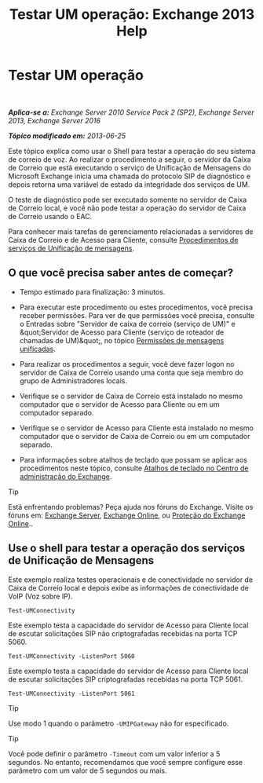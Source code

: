 ﻿---
title: 'Testar UM operação: Exchange 2013 Help'
TOCTitle: Testar UM operação
ms:assetid: 06c9ab4e-8272-47b1-a217-e366f7e9dbaa
ms:mtpsurl: https://technet.microsoft.com/pt-br/library/Aa995957(v=EXCHG.150)
ms:contentKeyID: 56270503
ms.date: 05/22/2018
mtps_version: v=EXCHG.150
ms.translationtype: MT
---

# Testar UM operação

 

_**Aplica-se a:** Exchange Server 2010 Service Pack 2 (SP2), Exchange Server 2013, Exchange Server 2016_

_**Tópico modificado em:** 2013-06-25_

Este tópico explica como usar o Shell para testar a operação do seu sistema de correio de voz. Ao realizar o procedimento a seguir, o servidor da Caixa de Correio que está executando o serviço de Unificação de Mensagens do Microsoft Exchange inicia uma chamada do protocolo SIP de diagnóstico e depois retorna uma variável de estado da integridade dos serviços de UM.

O teste de diagnóstico pode ser executado somente no servidor de Caixa de Correio local, e você não pode testar a operação do servidor de Caixa de Correio usando o EAC.

Para conhecer mais tarefas de gerenciamento relacionadas a servidores de Caixa de Correio e de Acesso para Cliente, consulte [Procedimentos de serviços de Unificação de mensagens](um-services-procedures-exchange-2013-help.md).

## O que você precisa saber antes de começar?

  - Tempo estimado para finalização: 3 minutos.

  - Para executar este procedimento ou estes procedimentos, você precisa receber permissões. Para ver de que permissões você precisa, consulte o Entradas sobre "Servidor de caixa de correio (serviço de UM)" e \&quot;Servidor de Acesso para Cliente (serviço de roteador de chamadas de UM)\&quot;, no tópico [Permissões de mensagens unificadas](unified-messaging-permissions-exchange-2013-help.md).

  - Para realizar os procedimentos a seguir, você deve fazer logon no servidor de Caixa de Correio usando uma conta que seja membro do grupo de Administradores locais.

  - Verifique se o servidor de Caixa de Correio está instalado no mesmo computador que o servidor de Acesso para Cliente ou em um computador separado.

  - Verifique se o servidor de Acesso para Cliente está instalado no mesmo computador que o servidor de Caixa de Correio ou em um computador separado.

  - Para informações sobre atalhos de teclado que possam se aplicar aos procedimentos neste tópico, consulte [Atalhos de teclado no Centro de administração do Exchange](keyboard-shortcuts-in-the-exchange-admin-center-exchange-online-protection-help.md).


> [!TIP]
> Está enfrentando problemas? Peça ajuda nos fóruns do Exchange. Visite os fóruns em: <A href="https://go.microsoft.com/fwlink/p/?linkid=60612">Exchange Server</A>, <A href="https://go.microsoft.com/fwlink/p/?linkid=267542">Exchange Online</A>, ou <A href="https://go.microsoft.com/fwlink/p/?linkid=285351">Proteção do Exchange Online</A>..



## Use o shell para testar a operação dos serviços de Unificação de Mensagens

Este exemplo realiza testes operacionais e de conectividade no servidor de Caixa de Correio local e depois exibe as informações de conectividade de VoIP (Voz sobre IP).

    Test-UMConnectivity

Este exemplo testa a capacidade do servidor de Acesso para Cliente local de escutar solicitações SIP não criptografadas recebidas na porta TCP 5060.

    Test-UMConnectivity -ListenPort 5060

Este exemplo testa a capacidade do servidor de Acesso para Cliente local de escutar solicitações SIP criptografadas recebidas na porta TCP 5061.

    Test-UMConnectivity -ListenPort 5061


> [!TIP]
> Use modo 1 quando o parâmetro <CODE>-UMIPGateway</CODE> não for especificado.




> [!TIP]
> Você pode definir o parâmetro <CODE>-Timeout</CODE> com um valor inferior a 5 segundos. No entanto, recomendamos que você sempre configure esse parâmetro com um valor de 5 segundos ou mais.


